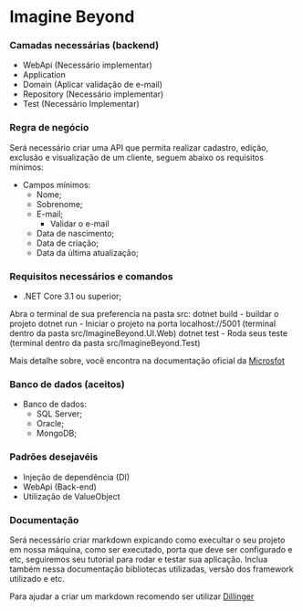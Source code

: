 # Imagine Beyond

### Camadas necessárias (backend)

  - WebApi      (Necessário implementar)
  - Application 
  - Domain      (Aplicar validação de e-mail)
  - Repository  (Necessário implementar)
  - Test        (Necessário Implementar)

### Regra de negócio

Será necessário criar uma API que permita realizar cadastro, edição, exclusão e visualização de um cliente, seguem abaixo os requisitos mínimos:

  - Campos mínimos:
    - Nome;
    - Sobrenome;
    - E-mail;
        -  Validar o e-mail
    - Data de nascimento;
    - Data de criação;
    - Data da última atualização;

### Requisitos necessários e comandos 

   - .NET Core 3.1 ou superior;

Abra o terminal de sua preferencia na pasta src:
    dotnet build - buildar o projeto
    dotnet run   - Iniciar o projeto na porta localhost://5001 (terminal dentro da pasta src/ImagineBeyond.UI.Web)
    dotnet test  - Roda seus teste (terminal dentro da pasta src/ImagineBeyond.Test)
    
Mais detalhe sobre, você encontra na documentação oficial da [Microsfot](https://docs.microsoft.com/pt-br/dotnet/core/tools/?tabs=netcore2x)
    
  
### Banco de dados (aceitos)

 - Banco de dados:
   - SQL Server;
   - Oracle;
   - MongoDB;

### Padrões desejavéis

 - Injeção de dependência (DI)
 - WebApi (Back-end)
 - Utilização de ValueObject

### Documentação

Será necessário criar markdown expicando como execultar o seu projeto em nossa máquina, como ser executado, porta que deve ser configurado e etc, seguiremos seu tutorial para rodar e testar sua aplicação. Inclua também nessa documentação bibliotecas utilizadas, versão dos framework utilizado e etc.

Para ajudar a criar um markdown recomendo ser utilizar [Dillinger](https://dillinger.io/)
